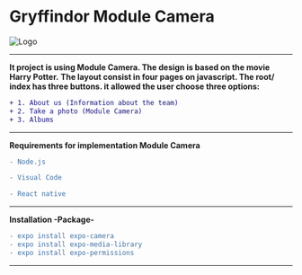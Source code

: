 

# Gryffindor Module Camera

![Logo](https://github.com/direnakkocdemir/gryffindor/blob/InterfaceGryffindor/assets/logoGithub.png)

------------------------------------------------------------------------------------------------------------------------------------

**It project is using Module Camera. The design is based on the movie Harry Potter.**
**The layout consist in four pages on javascript. The root/ index has three buttons. it allowed the user choose three options:**
```diff
+ 1. About us (Information about the team)
+ 2. Take a photo (Module Camera)
+ 3. Albums 
```
-------------------------------------------------------------------------------------------------------------------------------------

**Requirements for implementation Module Camera**
```diff
- Node.js

- Visual Code

- React native
```
-------------------------------------------------------------------------------------------------------------------------------------

**Installation -Package-**
```diff
- expo install expo-camera
- expo install expo-media-library
- expo install expo-permissions
```


-------------------------------------------------------------------------------------------------------------------------------------



